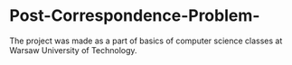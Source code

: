 # Post-Correspondence-Problem-
The project was made as a part of basics of computer science classes at Warsaw University of Technology.
